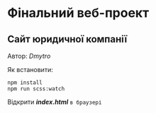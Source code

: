 # Фінальний веб-проект

## Сайт юридичної компанії

Автор: *Dmytro*

Як встановити:
```
npm install
npm run scss:watch
```
Відкрити ***index.html*** `в браузері`

